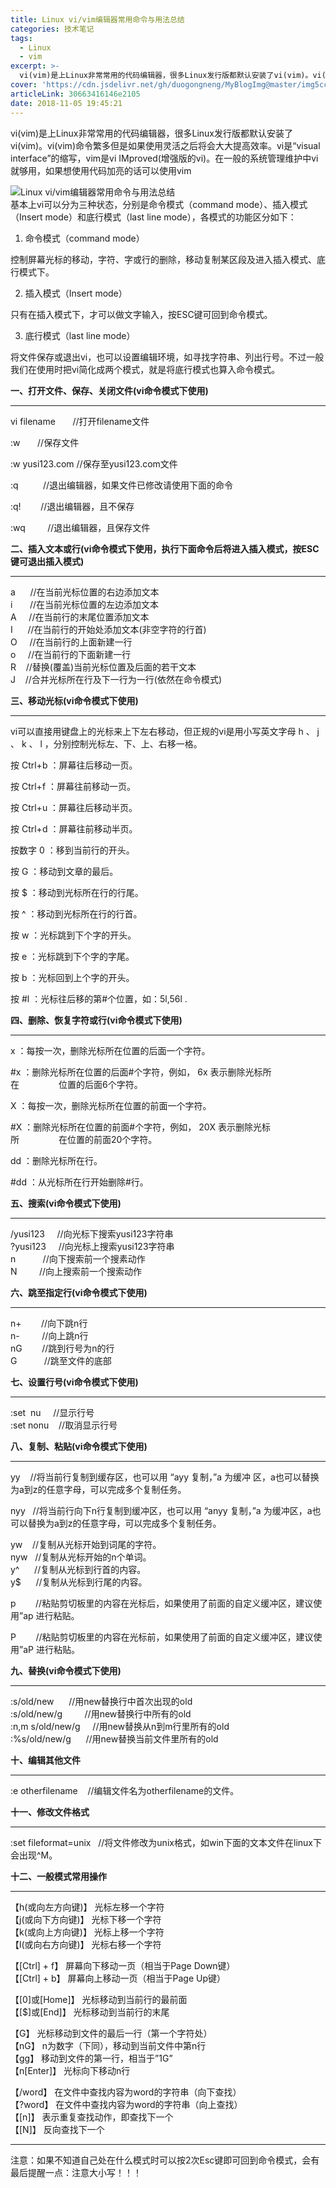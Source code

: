 ```yaml
---
title: Linux vi/vim编辑器常用命令与用法总结
categories: 技术笔记
tags:
  - Linux
  - vim
excerpt: >-
  vi(vim)是上Linux非常常用的代码编辑器，很多Linux发行版都默认安装了vi(vim)。vi(vim)命令繁多但是如果使用灵活之后将会大大提高效率。
cover: 'https://cdn.jsdelivr.net/gh/duogongneng/MyBlogImg@master/img5cc1af5eec2e5.png'
articleLink: 30663416146e2105
date: 2018-11-05 19:45:21
---
```


vi(vim)是上Linux非常常用的代码编辑器，很多Linux发行版都默认安装了vi(vim)。vi(vim)命令繁多但是如果使用灵活之后将会大大提高效率。vi是“visual interface”的缩写，vim是vi IMproved(增强版的vi)。在一般的系统管理维护中vi就够用，如果想使用代码加亮的话可以使用vim

![Linux vi/vim编辑器常用命令与用法总结](https://cdn.jsdelivr.net/gh/duogongneng/MyBlogImg@master/img5cc1af5eec2e5.png "Linux vi/vim编辑器常用命令与用法总结")  
基本上vi可以分为三种状态，分别是命令模式（command mode）、插入模式（Insert mode）和底行模式（last line mode），各模式的功能区分如下：

1) 命令模式（command mode）

控制屏幕光标的移动，字符、字或行的删除，移动复制某区段及进入插入模式、底行模式下。

2) 插入模式（Insert mode）

只有在插入模式下，才可以做文字输入，按ESC键可回到命令模式。

3) 底行模式（last line mode）

将文件保存或退出vi，也可以设置编辑环境，如寻找字符串、列出行号。不过一般我们在使用时把vi简化成两个模式，就是将底行模式也算入命令模式。

 **一、打开文件、保存、关闭文件(vi命令模式下使用)**

* * *

vi filename       //打开filename文件

:w       //保存文件

:w yusi123.com //保存至yusi123.com文件

:q          //退出编辑器，如果文件已修改请使用下面的命令

:q!        //退出编辑器，且不保存

:wq         //退出编辑器，且保存文件

**二、插入文本或行(vi命令模式下使用，执行下面命令后将进入插入模式，按ESC键可退出插入模式)**

* * *

a      //在当前光标位置的右边添加文本  
i       //在当前光标位置的左边添加文本  
A     //在当前行的末尾位置添加文本  
I      //在当前行的开始处添加文本(非空字符的行首)  
O     //在当前行的上面新建一行  
o     //在当前行的下面新建一行  
R    //替换(覆盖)当前光标位置及后面的若干文本  
J    //合并光标所在行及下一行为一行(依然在命令模式)

**三、移动光标(vi命令模式下使用)**

* * *

vi可以直接用键盘上的光标来上下左右移动，但正规的vi是用小写英文字母 h 、 j 、 k 、 l ，分别控制光标左、下、上、右移一格。

按 Ctrl+b ：屏幕往后移动一页。

按 Ctrl+f ：屏幕往前移动一页。

按 Ctrl+u ：屏幕往后移动半页。

按 Ctrl+d ：屏幕往前移动半页。

按数字 0 ：移到当前行的开头。

按 G ：移动到文章的最后。

按 $ ：移动到光标所在行的行尾。

按 ^ ：移动到光标所在行的行首。

按 w ：光标跳到下个字的开头。

按 e ：光标跳到下个字的字尾。

按 b ：光标回到上个字的开头。

按 #l ：光标往后移的第#个位置，如：5l,56l .

 **四、删除、恢复字符或行(vi命令模式下使用)**

* * *

x ：每按一次，删除光标所在位置的后面一个字符。

#x ：删除光标所在位置的后面#个字符，例如， 6x 表示删除光标所在                位置的后面6个字符。

X ：每按一次，删除光标所在位置的前面一个字符。

#X ：删除光标所在位置的前面#个字符，例如， 20X 表示删除光标所                在位置的前面20个字符。

dd ：删除光标所在行。

#dd ：从光标所在行开始删除#行。

**五、搜索(vi命令模式下使用)**

* * *

/yusi123     //向光标下搜索yusi123字符串  
?yusi123     //向光标上搜索yusi123字符串  
n           //向下搜索前一个搜素动作  
N         //向上搜索前一个搜索动作

**六、跳至指定行(vi命令模式下使用)**

* * *

n+        //向下跳n行  
n-         //向上跳n行  
nG        //跳到行号为n的行  
G           //跳至文件的底部

**七、设置行号(vi命令模式下使用)**

* * *

:set  nu     //显示行号  
:set nonu    //取消显示行号

**八、复制、粘贴(vi命令模式下使用)**

* * *

yy    //将当前行复制到缓存区，也可以用 “ayy 复制，”a 为缓冲 区，a也可以替换为a到z的任意字母，可以完成多个复制任务。

nyy   //将当前行向下n行复制到缓冲区，也可以用 “anyy 复制，”a 为缓冲区，a也可以替换为a到z的任意字母，可以完成多个复制任务。

yw    //复制从光标开始到词尾的字符。  
nyw   //复制从光标开始的n个单词。  
y^      //复制从光标到行首的内容。  
y$      //复制从光标到行尾的内容。

p        //粘贴剪切板里的内容在光标后，如果使用了前面的自定义缓冲区，建议使用”ap 进行粘贴。

P        //粘贴剪切板里的内容在光标前，如果使用了前面的自定义缓冲区，建议使用”aP 进行粘贴。

**九、替换(vi命令模式下使用)**

* * *

:s/old/new      //用new替换行中首次出现的old  
:s/old/new/g         //用new替换行中所有的old  
:n,m s/old/new/g     //用new替换从n到m行里所有的old  
:%s/old/new/g      //用new替换当前文件里所有的old

 **十、编辑其他文件**

* * *

:e otherfilename    //编辑文件名为otherfilename的文件。

**十一、修改文件格式**

* * *

:set fileformat=unix   //将文件修改为unix格式，如win下面的文本文件在linux下会出现^M。

**十二、一般模式常用操作**

* * *

【h(或向左方向键)】 光标左移一个字符  
【j(或向下方向键)】 光标下移一个字符  
【k(或向上方向键)】 光标上移一个字符  
【l(或向右方向键)】 光标右移一个字符

【\[Ctrl\] + f】 屏幕向下移动一页（相当于Page Down键）  
【\[Ctrl\] + b】 屏幕向上移动一页（相当于Page Up键）

【\[0\]或\[Home\]】 光标移动到当前行的最前面  
【\[$\]或\[End\]】 光标移动到当前行的末尾

【G】 光标移动到文件的最后一行（第一个字符处）  
【nG】 n为数字（下同），移动到当前文件中第n行  
【gg】 移动到文件的第一行，相当于”1G”  
【n\[Enter\]】 光标向下移动n行

【/word】 在文件中查找内容为word的字符串（向下查找）  
【?word】 在文件中查找内容为word的字符串（向上查找）  
【\[n\]】 表示重复查找动作，即查找下一个  
【\[N\]】 反向查找下一个

* * *

注意：如果不知道自己处在什么模式时可以按2次Esc键即可回到命令模式，会有最后提醒一点：注意大小写！！！